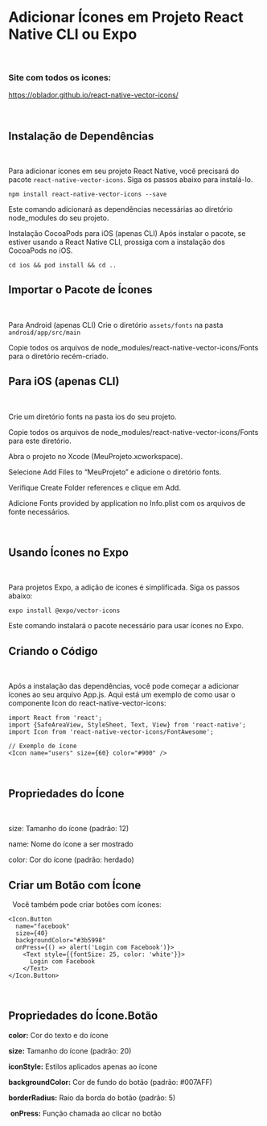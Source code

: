 # Adicionar Ícones em Projeto React Native CLI ou Expo
&nbsp;


### Site com todos os icones: 
https://oblador.github.io/react-native-vector-icons/

&nbsp;

## Instalação de Dependências

&nbsp;

Para adicionar ícones em seu projeto React Native, você precisará do pacote `react-native-vector-icons`. Siga os passos abaixo para instalá-lo.
&#8203;

```
npm install react-native-vector-icons --save
```

Este comando adicionará as dependências necessárias ao diretório node_modules do seu projeto.

Instalação CocoaPods para iOS (apenas CLI)
Após instalar o pacote, se estiver usando a React Native CLI, prossiga com a instalação dos CocoaPods no iOS.

```
cd ios && pod install && cd ..
```

## Importar o Pacote de Ícones

&nbsp;

Para Android (apenas CLI)
Crie o diretório `assets/fonts` na pasta `android/app/src/main`

Copie todos os arquivos de node_modules/react-native-vector-icons/Fonts para o diretório recém-criado.

## Para iOS (apenas CLI)
&nbsp;

Crie um diretório fonts na pasta ios do seu projeto.

Copie todos os arquivos de node_modules/react-native-vector-icons/Fonts para este diretório.

Abra o projeto no Xcode (MeuProjeto.xcworkspace).

Selecione Add Files to “MeuProjeto” e adicione o diretório fonts.

Verifique Create Folder references e clique em Add.

Adicione Fonts provided by application no Info.plist com os arquivos de fonte necessários.

&#8203;

## Usando Ícones no Expo

&nbsp;

Para projetos Expo, a adição de ícones é simplificada. Siga os passos abaixo:

```
expo install @expo/vector-icons
```

Este comando instalará o pacote necessário para usar ícones no Expo.
&#8203;

## Criando o Código

&nbsp;

Após a instalação das dependências, você pode começar a adicionar ícones ao seu arquivo App.js. Aqui está um exemplo de como usar o componente Icon do react-native-vector-icons:

```
import React from 'react';
import {SafeAreaView, StyleSheet, Text, View} from 'react-native';
import Icon from 'react-native-vector-icons/FontAwesome';

// Exemplo de ícone
<Icon name="users" size={60} color="#900" />
```

&#8203;

## Propriedades do Ícone

&nbsp;

size: Tamanho do ícone (padrão: 12)

name: Nome do ícone a ser mostrado

color: Cor do ícone (padrão: herdado)
&#8203;

## Criar um Botão com Ícone

&nbsp;
Você também pode criar botões com ícones:

```
<Icon.Button
  name="facebook"
  size={40}
  backgroundColor="#3b5998"
  onPress={() => alert('Login com Facebook')}>
    <Text style={{fontSize: 25, color: 'white'}}>
      Login com Facebook
    </Text>
</Icon.Button>
```
&#8203;

## Propriedades do Ícone.Botão


**color:** Cor do texto e do ícone



**size:** Tamanho do ícone (padrão: 20)



**iconStyle:** Estilos aplicados apenas ao ícone


**backgroundColor:** Cor de fundo do botão (padrão: #007AFF)


**borderRadius:** Raio da borda do botão (padrão: 5)


&#8203;
**onPress:** Função chamada ao clicar no botão
&nbsp;
&#8203;

